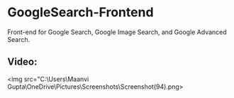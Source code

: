 # GoogleSearch-Frontend
Front-end for Google Search, Google Image Search, and Google Advanced Search.

## Video:

<img src="C:\Users\Maanvi Gupta\OneDrive\Pictures\Screenshots\Screenshot(94).png>
